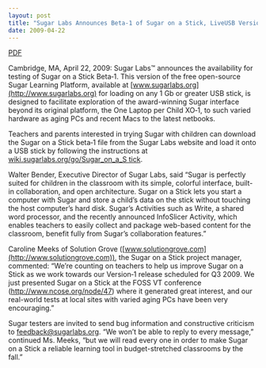 ```yaml
---
layout: post
title: "Sugar Labs Announces Beta‑1 of Sugar on a Stick, LiveUSB Version of Sugar Learning Platform for Children"
date: 2009-04-22
---
```



[PDF](/press/SugarLabsPR_en_20090422.pdf)

Cambridge, MA, April 22, 2009: Sugar Labs™ announces the availability for
testing of Sugar on a Stick Beta‑1. This version of the free open-source Sugar
Learning Platform, available at [www.sugarlabs.org](http://www.sugarlabs.org)
for loading on any 1 Gb or greater USB stick, is designed to facilitate
exploration of the award-winning Sugar interface beyond its original platform,
the One Laptop per Child XO‑1, to such varied hardware as aging PCs and recent
Macs to the latest netbooks.

Teachers and parents interested in trying Sugar with children can download the
Sugar on a Stick beta‑1 file from the Sugar Labs website and load it onto a
USB stick by following the instructions at [wiki.sugarlabs.org/go/Sugar_on_a_S
tick](http://wiki.sugarlabs.org/go/Sugar_on_a_Stick).

Walter Bender, Executive Director of Sugar Labs, said “Sugar is perfectly
suited for children in the classroom with its simple, colorful interface,
built-in collaboration, and open architecture. Sugar on a Stick lets you start
a computer with Sugar and store a child’s data on the stick without touching
the host computer’s hard disk. Sugar’s Activities such as Write, a shared word
processor, and the recently announced InfoSlicer Activity, which enables
teachers to easily collect and package web-based content for the classroom,
benefit fully from Sugar’s collaboration features.”

Caroline Meeks of Solution Grove
([www.solutiongrove.com](http://www.solutiongrove.com)), the Sugar on a Stick
project manager, commented: “We’re counting on teachers to help us improve
Sugar on a Stick as we work towards our Version‑1 release scheduled for Q3
2009. We just presented Sugar on a Stick at the FOSS VT conference
(<http://www.ncose.org/node/47>) where it generated great interest, and our
real-world tests at local sites with varied aging PCs have been very
encouraging.”

Sugar testers are invited to send bug information and constructive criticism
to [feedback@sugarlabs.org](mailto:feedback@sugarlabs.org). “We won’t be able
to reply to every message,” continued Ms. Meeks, “but we will read every one
in order to make Sugar on a Stick a reliable learning tool in budget-stretched
classrooms by the fall.”

